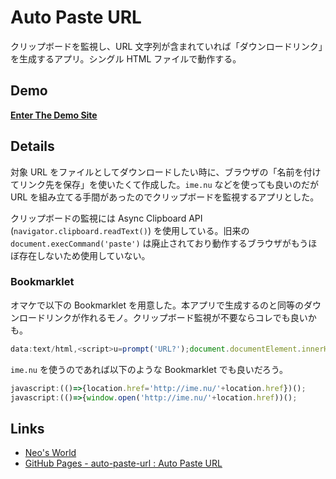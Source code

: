 # Auto Paste URL

クリップボードを監視し、URL 文字列が含まれていれば「ダウンロードリンク」を生成するアプリ。シングル HTML ファイルで動作する。


## Demo

__[Enter The Demo Site](https://neos21.github.io/auto-paste-url/)__


## Details

対象 URL をファイルとしてダウンロードしたい時に、ブラウザの「名前を付けてリンク先を保存」を使いたくて作成した。`ime.nu` などを使っても良いのだが URL を組み立てる手間があったのでクリップボードを監視するアプリとした。

クリップボードの監視には Async Clipboard API (`navigator.clipboard.readText()`) を使用している。旧来の `document.execCommand('paste')` は廃止されており動作するブラウザがもうほぼ存在しないため使用していない。

### Bookmarklet

オマケで以下の Bookmarklet を用意した。本アプリで生成するのと同等のダウンロードリンクが作れるモノ。クリップボード監視が不要ならコレでも良いかも。

```javascript
data:text/html,<script>u=prompt('URL?');document.documentElement.innerHTML=`<a href="${u}" target="_blank" rel="noopener noreferrer" download>${u}</a>;`</script>
```

`ime.nu` を使うのであれば以下のような Bookmarklet でも良いだろう。

```javascript
javascript:(()=>{location.href='http://ime.nu/'+location.href})();
javascript:(()=>{window.open('http://ime.nu/'+location.href))();
```


## Links

- [Neo's World](https://neos21.net/)
- [GitHub Pages - auto-paste-url : Auto Paste URL](https://neos21.github.io/auto-paste-url)
